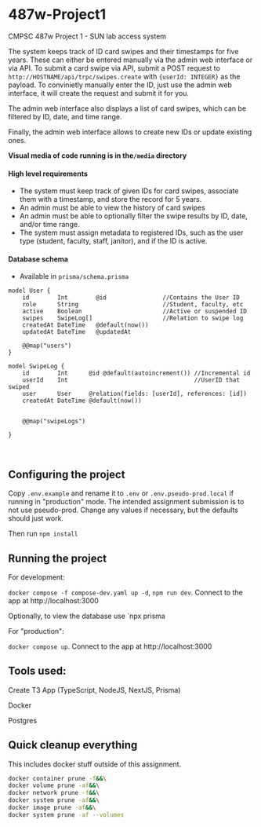 # 487w-Project1
CMPSC 487w Project 1 - SUN lab access system

The system keeps track of ID card swipes and their timestamps for five years. These can either be entered manually via the admin web interface or via API. To submit a card swipe via API, submit a POST request to `http://HOSTNAME/api/trpc/swipes.create` with `{userId: INTEGER}` as the payload. To convinietly manually enter the ID, just use the admin web interface, it will create the request and submit it for you.

The admin web interface also displays a list of card swipes, which can be filtered by ID, date, and time range.

Finally, the admin web interface allows to create new IDs or update existing ones. 

**Visual media of code running is in the`/media` directory**

#### High level requirements
- The system must keep track of given IDs for card swipes, associate them with a timestamp, and store the record for 5 years.
- An admin must be able to view the history of card swipes
- An admin must be able to optionally filter the swipe results by ID, date, and/or time range.
- The system must assign metadata to registered IDs, such as the user type (student, faculty, staff, janitor), and if the ID is active.

#### Database schema
- Available in `prisma/schema.prisma`

```
model User {
    id        Int        @id                //Contains the User ID
    role      String                        //Student, faculty, etc
    active    Boolean                       //Active or suspended ID
    swipes    SwipeLog[]                    //Relation to swipe log
    createdAt DateTime   @default(now())
    updatedAt DateTime   @updatedAt

    @@map("users")
}

model SwipeLog {
    id        Int      @id @default(autoincrement()) //Incremental id 
    userId    Int                                    //UserID that swiped
    user      User     @relation(fields: [userId], references: [id])
    createdAt DateTime @default(now())


    @@map("swipeLogs") 

}
```


<br>

## Configuring the project
Copy `.env.example` and rename it to `.env` or `.env.pseudo-prod.local` if running in "production" mode. The intended assignment submission is to not use pseudo-prod. Change any values if necessary, but the defaults should just work.

Then run `npm install`

## Running the project
For development:

`docker compose -f compose-dev.yaml up -d`, `npm run dev`. Connect to the app at http://localhost:3000

Optionally, to view the database use `npx prisma 

For "production":

`docker compose up`. Connect to the app at http://localhost:3000



## Tools used:
Create T3 App (TypeScript, NodeJS, NextJS, Prisma)

Docker

Postgres


## Quick cleanup everything
This includes docker stuff outside of this assignment.
```sh
docker container prune -f&&\
docker volume prune -af&&\
docker network prune -f&&\
docker system prune -af&&\
docker image prune -af&&\
docker system prune -af --volumes
```